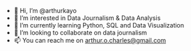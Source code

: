 - 👋 Hi, I’m @arthurkayo
- 👀 I’m interested in Data Journalism & Data Analysis
- 🌱 I’m currently learning Python, SQL and Data Visualization
- 💞️ I’m looking to collaborate on data journalism
- 📫 You can reach me on arthur.o.charles@gmail.com

<!---
arthurkayo/arthurkayo is a ✨ special ✨ repository because its `README.md` (this file) appears on your GitHub profile.
You can click the Preview link to take a look at your changes.
--->
